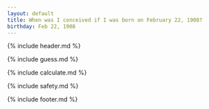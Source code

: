 ```yaml
---
layout: default
title: When was I conceived if I was born on February 22, 1908?
birthday: Feb 22, 1908
---
```


{% include header.md %}

{% include guess.md %}

{% include calculate.md %}

{% include safety.md %}

{% include footer.md %}



